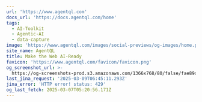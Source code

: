 ```yaml
---
url: 'https://www.agentql.com'
docs_url: 'https://docs.agentql.com/home'
tags:
  - AI-Toolkit
  - Agentic-AI
  - data-capture
image: 'https://www.agentql.com/images/social-previews/og-images/home.png'
site_name: AgentQL
title: Make the Web AI-Ready
favicon: 'https://www.agentql.com/favicon/favicon.png'
og_screenshot_url: >-
  https://og-screenshots-prod.s3.amazonaws.com/1366x768/80/false/fae89d34a3d415c166516d7317a30624bd8997c7473419fe0760af28e572e4a7.jpeg
last_jina_request: '2025-03-09T06:45:11.293Z'
jina_error: 'HTTP error! status: 429'
og_last_fetch: 2025-03-07T05:20:56.171Z
---
```



